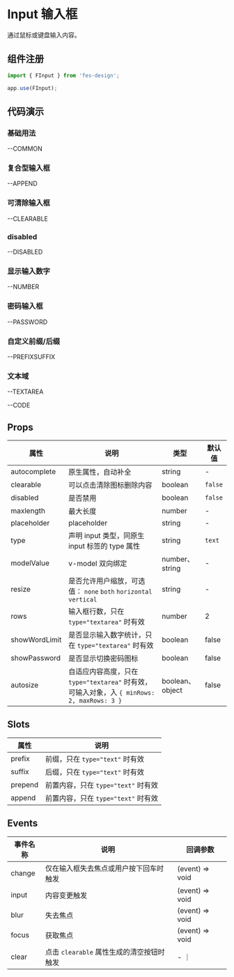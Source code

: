 # Input 输入框

通过鼠标或键盘输入内容。

## 组件注册

```js
import { FInput } from 'fes-design';

app.use(FInput);
```

## 代码演示

### 基础用法


--COMMON

### 复合型输入框


--APPEND

### 可清除输入框


--CLEARABLE

### disabled


--DISABLED

### 显示输入数字


--NUMBER

### 密码输入框


--PASSWORD

### 自定义前缀/后缀


--PREFIXSUFFIX

### 文本域


--TEXTAREA

--CODE

## Props

| 属性          | 说明                                                                                       | 类型            | 默认值  |
| ------------- | ------------------------------------------------------------------------------------------ | --------------- | ------- |
| autocomplete  | 原生属性，自动补全                                                                         | string          | -       |
| clearable     | 可以点击清除图标删除内容                                                                   | boolean         | `false` |
| disabled      | 是否禁用                                                                                   | boolean         | `false` |
| maxlength     | 最大长度                                                                                   | number          | -       |
| placeholder   | placeholder                                                                                | string          | -       |
| type          | 声明 input 类型，同原生 input 标签的 type 属性                                             | string          | `text`  |
| modelValue    | v-model 双向绑定                                                                           | number、string  | -       |
| resize        | 是否允许用户缩放，可选值： `none` `both` `horizontal` `vertical`                           | string          | -       |
| rows          | 输入框行数，只在 `type="textarea"` 时有效                                                  | number          | 2       |
| showWordLimit | 是否显示输入数字统计，只在 `type="textarea"` 时有效                                        | boolean         | false   |
| showPassword  | 是否显示切换密码图标                                                                       | boolean         | false   |
| autosize      | 自适应内容高度，只在 `type="textarea"` 时有效，可输入对象，入 `{ minRows: 2, maxRows: 3 }` | boolean、object | false   |

## Slots

| 属性    | 说明                                |
| ------- | ----------------------------------- |
| prefix  | 前缀，只在 `type="text"` 时有效     |
| suffix  | 后缀，只在 `type="text"` 时有效     |
| prepend | 前置内容，只在 `type="text"` 时有效 |
| append  | 前置内容，只在 `type="text"` 时有效 |

## Events

| 事件名称 | 说明                                      | 回调参数        |
| -------- | ----------------------------------------- | --------------- |
| change   | 仅在输入框失去焦点或用户按下回车时触发    | (event) => void |
| input    | 内容变更触发                              | (event) => void |
| blur     | 失去焦点                                  | (event) => void |
| focus    | 获取焦点                                  | (event) => void |
| clear    | 点击 `clearable` 属性生成的清空按钮时触发 | - ｜            |
